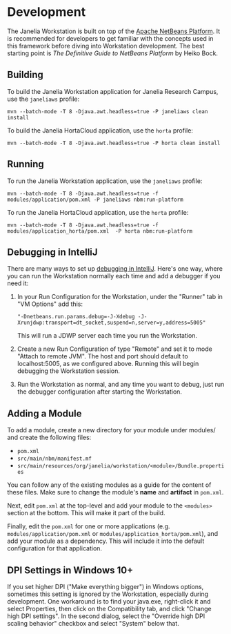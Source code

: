 # Development

The Janelia Workstation is built on top of the [Apache NetBeans Platform](https://netbeans.apache.org/kb/docs/platform/). It is recommended for developers to get familiar with the concepts used in this framework before diving into Workstation development. The best starting point is _The Definitive Guide to NetBeans Platform_ by Heiko Bock. 

## Building

To build the Janelia Workstation application for Janelia Research Campus, use the `janeliaws` profile:
```
mvn --batch-mode -T 8 -Djava.awt.headless=true -P janeliaws clean install
```

To build the Janelia HortaCloud application, use the `horta` profile:
```
mvn --batch-mode -T 8 -Djava.awt.headless=true -P horta clean install
```

## Running 

To run the Janelia Workstation application, use the `janeliaws` profile:
```
mvn --batch-mode -T 8 -Djava.awt.headless=true -f modules/application/pom.xml -P janeliaws nbm:run-platform
```

To run the Janelia HortaCloud application, use the `horta` profile:
```
mvn --batch-mode -T 8 -Djava.awt.headless=true -f modules/application_horta/pom.xml  -P horta nbm:run-platform
```

## Debugging in IntelliJ

There are many ways to set up 
[debugging in IntelliJ](https://www.jetbrains.com/help/idea/attaching-to-local-process.html). Here's one way, where you can run the Workstation normally each time and add a debugger if you need it:

1) In your Run Configuration for the Workstation, under the "Runner" tab in "VM Options" add this: 

    ```"-Dnetbeans.run.params.debug=-J-Xdebug -J-Xrunjdwp:transport=dt_socket,suspend=n,server=y,address=5005"```
    
    This will run a JDWP server each time you run the Workstation.
    
2)  Create a new Run Configuration of type "Remote" and set it to mode "Attach to remote JVM". The host and port should default to localhost:5005, as we configured above. Running this will begin debugging the Workstation session. 

3) Run the Workstation as normal, and any time you want to debug, just run the debugger configuration after starting the Workstation.

## Adding a Module

To add a module, create a new directory for your module under modules/ and create the following files:

* `pom.xml`
* `src/main/nbm/manifest.mf`
* `src/main/resources/org/janelia/workstation/<module>/Bundle.properties`

You can follow any of the existing modules as a guide for the content of these files. Make sure to change the module's **name** and **artifact** in `pom.xml`.

Next, edit `pom.xml` at the top-level and add your module to the `<modules>` section at the bottom. This will make it part of the build.

Finally, edit the `pom.xml` for one or more applications (e.g. `modules/application/pom.xml` or `modules/application_horta/pom.xml`), and add your module as a dependency. This will include it into the default configuration for that application. 

## DPI Settings in Windows 10+

If you set higher DPI ("Make everything bigger") in Windows options, sometimes this setting is ignored by the Workstation, especially during development. One workaround is to find your java.exe, right-click it and select Properties, then click on the Compatibility tab, and click "Change high DPI settings". In the second dialog, select the "Override high DPI scaling behavior" checkbox and select "System" below that.  
